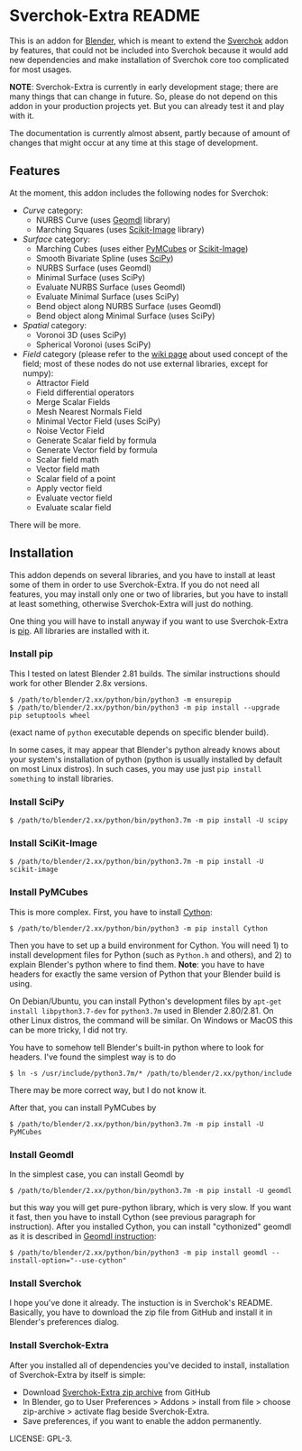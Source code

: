 Sverchok-Extra README
=====================

This is an addon for [Blender][1], which is meant to extend the [Sverchok][2]
addon by features, that could not be included into Sverchok because it would
add new dependencies and make installation of Sverchok core too complicated for
most usages.

**NOTE**: Sverchok-Extra is currently in early development stage; there are
many things that can change in future. So, please do not depend on this addon
in your production projects yet. But you can already test it and play with it.

The documentation is currently almost absent, partly because of amount of
changes that might occur at any time at this stage of development.

Features
--------

At the moment, this addon includes the following nodes for Sverchok:

* *Curve* category:
  * NURBS Curve (uses [Geomdl][3] library)
  * Marching Squares (uses [Scikit-Image][5] library)
* *Surface* category:
  * Marching Cubes (uses either [PyMCubes][8] or [Scikit-Image][5])
  * Smooth Bivariate Spline (uses [SciPy][4])
  * NURBS Surface (uses Geomdl)
  * Minimal Surface (uses SciPy)
  * Evaluate NURBS Surface (uses Geomdl)
  * Evaluate Minimal Surface (uses SciPy)
  * Bend object along NURBS Surface (uses Geomdl)
  * Bend object along Minimal Surface (uses SciPy)
* *Spatial* category:
  * Voronoi 3D (uses SciPy)
  * Spherical Voronoi (uses SciPy)
* *Field* category (please refer to the [wiki page][11] about used concept of the field; most of these nodes do not use external libraries, except for numpy):
  * Attractor Field
  * Field differential operators
  * Merge Scalar Fields
  * Mesh Nearest Normals Field
  * Minimal Vector Field (uses SciPy)
  * Noise Vector Field
  * Generate Scalar field by formula
  * Generate Vector field by formula
  * Scalar field math
  * Vector field math
  * Scalar field of a point
  * Apply vector field
  * Evaluate vector field
  * Evaluate scalar field

There will be more.

Installation
------------

This addon depends on several libraries, and you have to install at least some
of them in order to use Sverchok-Extra. If you do not need all features, you
may install only one or two of libraries, but you have to install at least
something, otherwise Sverchok-Extra will just do nothing.

One thing you will have to install anyway if you want to use Sverchok-Extra is
[pip][6]. All libraries are installed with it.

### Install pip

This I tested on latest Blender 2.81 builds. The similar instructions should
work for other Blender 2.8x versions.

    $ /path/to/blender/2.xx/python/bin/python3 -m ensurepip
    $ /path/to/blender/2.xx/python/bin/python3 -m pip install --upgrade pip setuptools wheel

(exact name of `python` executable depends on specific blender build).

In some cases, it may appear that Blender's python already knows about your
system's installation of python (python is usually installed by default on most
Linux distros). In such cases, you may use just `pip install something` to
install libraries.

### Install SciPy

    $ /path/to/blender/2.xx/python/bin/python3.7m -m pip install -U scipy

### Install SciKit-Image

    $ /path/to/blender/2.xx/python/bin/python3.7m -m pip install -U scikit-image

### Install PyMCubes

This is more complex. First, you have to install [Cython][7]:

    $ /path/to/blender/2.xx/python/bin/python3 -m pip install Cython

Then you have to set up a build environment for Cython. You will need 1) to
install development files for Python (such as `Python.h` and others), and 2) to
explain Blender's python where to find them. **Note**: you have to have headers
for exactly the same version of Python that your Blender build is using.

On Debian/Ubuntu, you can install Python's development files by `apt-get
install libpython3.7-dev` for `python3.7m` used in Blender 2.80/2.81. On other
Linux distros, the command will be similar. On Windows or MacOS this can be
more tricky, I did not try.

You have to somehow tell Blender's built-in python where to look for headers.
I've found the simplest way is to do

    $ ln -s /usr/include/python3.7m/* /path/to/blender/2.xx/python/include

There may be more correct way, but I do not know it.

After that, you can install PyMCubes by

    $ /path/to/blender/2.xx/python/bin/python3.7m -m pip install -U PyMCubes

### Install Geomdl

In the simplest case, you can install Geomdl by

    $ /path/to/blender/2.xx/python/bin/python3.7m -m pip install -U geomdl

but this way you will get pure-python library, which is very slow. If you want
it fast, then you have to install Cython (see previous paragraph for
instruction). After you installed Cython, you can install "cythonized" geomdl
as it is described in [Geomdl instruction][9]:

    $ /path/to/blender/2.xx/python/bin/python3 -m pip install geomdl --install-option="--use-cython"

### Install Sverchok

I hope you've done it already. The instuction is in Sverchok's README.
Basically, you have to download the zip file from GitHub and install it in
Blender's preferences dialog.

### Install Sverchok-Extra

After you installed all of dependencies you've decided to install, installation
of Sverchok-Extra by itself is simple:

* Download [Sverchok-Extra zip archive][10] from GitHub
* In Blender, go to User Preferences > Addons > install from file > choose
  zip-archive > activate flag beside Sverchok-Extra.
* Save preferences, if you want to enable the addon permanently.

LICENSE: GPL-3.

[1]: http://blender.org
[2]: https://github.com/nortikin/sverchok
[3]: https://onurraufbingol.com/NURBS-Python/
[4]: https://scipy.org/
[5]: https://scikit-image.org/
[6]: https://pypi.org/project/pip/
[7]: https://cython.org/
[8]: https://github.com/pmneila/PyMCubes
[9]: https://nurbs-python.readthedocs.io/en/latest/install.html
[10]: https://github.com/portnov/sverchok-extra/archive/master.zip
[11]: https://github.com/portnov/sverchok-extra/wiki/Fields

